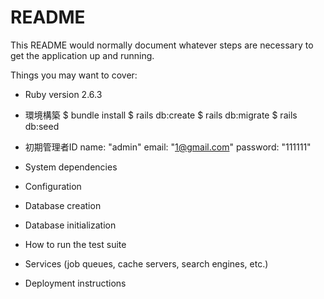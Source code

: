 # README

This README would normally document whatever steps are necessary to get the
application up and running.

Things you may want to cover:

* Ruby version
2.6.3

* 環境構築
$ bundle install
$ rails db:create
$ rails db:migrate
$ rails db:seed

* 初期管理者ID
name: "admin"
email: "1@gmail.com"
password: "111111"

* System dependencies

* Configuration

* Database creation

* Database initialization

* How to run the test suite

* Services (job queues, cache servers, search engines, etc.)

* Deployment instructions